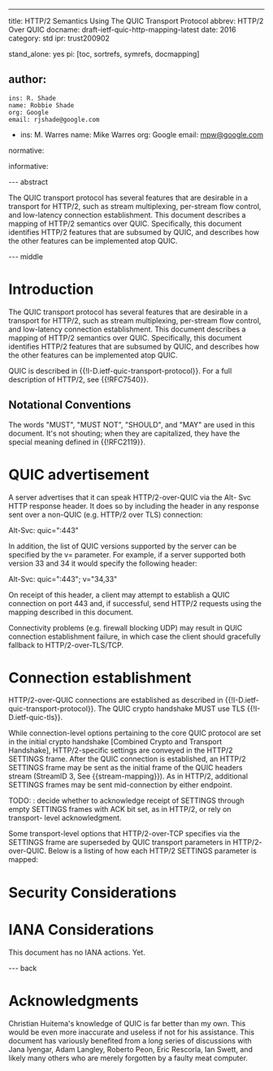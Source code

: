 ---
title: HTTP/2 Semantics Using The QUIC Transport Protocol
abbrev: HTTP/2 Over QUIC
docname: draft-ietf-quic-http-mapping-latest
date: 2016
category: std
ipr: trust200902

stand_alone: yes
pi: [toc, sortrefs, symrefs, docmapping]

author:
 -
    ins: R. Shade
    name: Robbie Shade
    org: Google
    email: rjshade@google.com
 -
    ins: M. Warres
    name: Mike Warres
    org: Google
    email: mpw@google.com

normative:

informative:


--- abstract


The QUIC transport protocol has several features that are desirable
in a transport for HTTP/2, such as stream multiplexing, per-stream
flow control, and low-latency connection establishment.  This
document describes a mapping of HTTP/2 semantics over QUIC.
Specifically, this document identifies HTTP/2 features that are
subsumed by QUIC, and describes how the other features can be
implemented atop QUIC.

--- middle

# Introduction

The QUIC transport protocol has several features that are desirable
in a transport for HTTP/2, such as stream multiplexing, per-stream
flow control, and low-latency connection establishment.  This
document describes a mapping of HTTP/2 semantics over QUIC.
Specifically, this document identifies HTTP/2 features that are
subsumed by QUIC, and describes how the other features can be
implemented atop QUIC.

QUIC is described in {{!I-D.ietf-quic-transport-protocol}}.  For a
full description of HTTP/2, see {{!RFC7540}}.

## Notational Conventions

The words "MUST", "MUST NOT", "SHOULD", and "MAY" are used in this document.
It's not shouting; when they are capitalized, they have the special meaning
defined in {{!RFC2119}}.


# QUIC advertisement

A server advertises that it can speak HTTP/2-over-QUIC via the Alt-
Svc HTTP response header.  It does so by including the header in any
response sent over a non-QUIC (e.g.  HTTP/2 over TLS) connection:

   Alt-Svc: quic=":443"

In addition, the list of QUIC versions supported by the server can be
specified by the v= parameter.  For example, if a server supported
both version 33 and 34 it would specify the following header:

   Alt-Svc: quic=":443"; v="34,33"

On receipt of this header, a client may attempt to establish a QUIC
connection on port 443 and, if successful, send HTTP/2 requests using
the mapping described in this document.

Connectivity problems (e.g. firewall blocking UDP) may result in QUIC
connection establishment failure, in which case the client should
gracefully fallback to HTTP/2-over-TLS/TCP.


# Connection establishment

HTTP/2-over-QUIC connections are established as described in
{{!I-D.ietf-quic-transport-protocol}}.  The QUIC crypto handshake MUST
use TLS {{!I-D.ietf-quic-tls}}.

While connection-level options pertaining to the core QUIC protocol
are set in the initial crypto handshake [Combined Crypto and
Transport Handshake], HTTP/2-specific settings are conveyed in the
HTTP/2 SETTINGS frame.  After the QUIC connection is established, an
HTTP/2 SETTINGS frame may be sent as the initial frame of the QUIC
headers stream (StreamID 3, See {{stream-mapping}}).  As in HTTP/2,
additional SETTINGS frames may be sent mid-connection by either
endpoint.

TODO:
: decide whether to acknowledge receipt of SETTINGS through empty
  SETTINGS frames with ACK bit set, as in HTTP/2, or rely on transport-
  level acknowledgment.

Some transport-level options that HTTP/2-over-TCP specifies via the
SETTINGS frame are superseded by QUIC transport parameters in HTTP/2-
over-QUIC.  Below is a listing of how each HTTP/2 SETTINGS parameter
is mapped:



# Security Considerations



# IANA Considerations

This document has no IANA actions.  Yet.


--- back

# Acknowledgments

Christian Huitema's knowledge of QUIC is far better than my own.  This would be
even more inaccurate and useless if not for his assistance.  This document has
variously benefited from a long series of discussions with Jana Iyengar, Adam
Langley, Roberto Peon, Eric Rescorla, Ian Swett, and likely many others who are
merely forgotten by a faulty meat computer.
